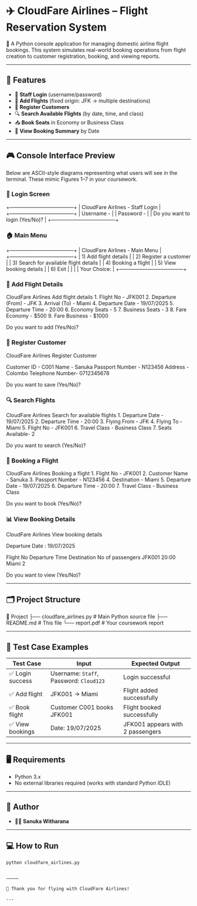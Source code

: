 
# ✈️ CloudFare Airlines – Flight Reservation System

📘 A Python console application for managing domestic airline flight bookings. 
This system simulates real-world booking operations from flight creation to customer registration, booking, and viewing reports.

---

## 🧰 Features

- 🔐 **Staff Login** (username/password)
- 🛫 **Add Flights** (fixed origin: JFK → multiple destinations)
- 🧑 **Register Customers**
- 🔍 **Search Available Flights** (by date, time, and class)
- 📥 **Book Seats** in Economy or Business Class
- 📄 **View Booking Summary** by Date

---

## 🎮 Console Interface Preview

Below are ASCII-style diagrams representing what users will see in the terminal. These mimic Figures 1–7 in your coursework.

### 🔐 Login Screen

+–––––––––––––––––––––––––+
|         CloudFare Airlines - Staff Login         |
+–––––––––––––––––––––––––+
| Username -                                       |
| Password -                                       |
| Do you want to login (Yes/No)?                  |
+–––––––––––––––––––––––––+

### 🏠 Main Menu

+–––––––––––––––––––––––––+
|           CloudFare Airlines - Main Menu         |
+–––––––––––––––––––––––––+
| 1) Add flight details                            |
| 2) Register a customer                           |
| 3) Search for available flight details           |
| 4) Booking a flight                              |
| 5) View booking details                          |
| 6) Exit                                          |
|                                                  |
| Your Choice:                                     |
+–––––––––––––––––––––––––+

### 🛫 Add Flight Details

CloudFare Airlines
Add flight details
	1.	Flight No      - JFK001
	2.	Departure (From) - JFK
	3.	Arrival (To)   - Miami
	4.	Departure Date - 19/07/2025
	5.	Departure Time - 20:00
	6.	Economy Seats  - 5
	7.	Business Seats - 3
	8.	Fare Economy   - $500
	9.	Fare Business  - $1000

Do you want to add (Yes/No)?

### 👤 Register Customer

CloudFare Airlines
Register Customer

Customer ID     - C001
Name            - Sanuka
Passport Number - N123456
Address         - Colombo
Telephone Number- 0712345678

Do you want to save (Yes/No)?

### 🔍 Search Flights

CloudFare Airlines
Search for available flights
	1.	Departure Date - 19/07/2025
	2.	Departure Time - 20:00
	3.	Flying From    - JFK
	4.	Flying To      - Miami
	5.	Flight No      - JFK001
	6.	Travel Class   - Business Class
	7.	Seats Available- 2

Do you want to search (Yes/No)?

### 🧾 Booking a Flight

CloudFare Airlines
Booking a flight
	1.	Flight No       - JFK001
	2.	Customer Name   - Sanuka
	3.	Passport Number - N123456
	4.	Destination     - Miami
	5.	Departure Date  - 19/07/2025
	6.	Departure Time  - 20:00
	7.	Travel Class    - Business Class

Do you want to book (Yes/No)?

### 📊 View Booking Details

CloudFare Airlines
View booking details

Departure Date : 19/07/2025

Flight No   Departure Time  Destination     No of passengers
JFK001      20:00            Miami           2

Do you want to view (Yes/No)?

---

## 🗂️ Project Structure

📁 Project
├── cloudfare_airlines.py     # Main Python source file
├── README.md                 # This file
└── report.pdf                # Your coursework report

---

## 🧪 Test Case Examples

| Test Case | Input | Expected Output |
|-----------|-------|-----------------|
| ✅ Login success | Username: `Staff`, Password: `Cloud123` | Login successful |
| ✅ Add flight | JFK001 → Miami | Flight added successfully |
| ✅ Book flight | Customer C001 books JFK001 | Flight booked successfully |
| ✅ View bookings | Date: 19/07/2025 | JFK001 appears with 2 passengers |
---

## 🖥️ Requirements

- Python 3.x
- No external libraries required (works with standard Python IDLE)

---

## 🙋 Author

- 👨‍🎓 **Sanuka Witharana**

---

## 💻 How to Run

```bash
python cloudfare_airlines.py


⸻

🛫 Thank you for flying with CloudFare Airlines!

---
